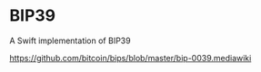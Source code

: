 # BIP39

A Swift implementation of BIP39

https://github.com/bitcoin/bips/blob/master/bip-0039.mediawiki

